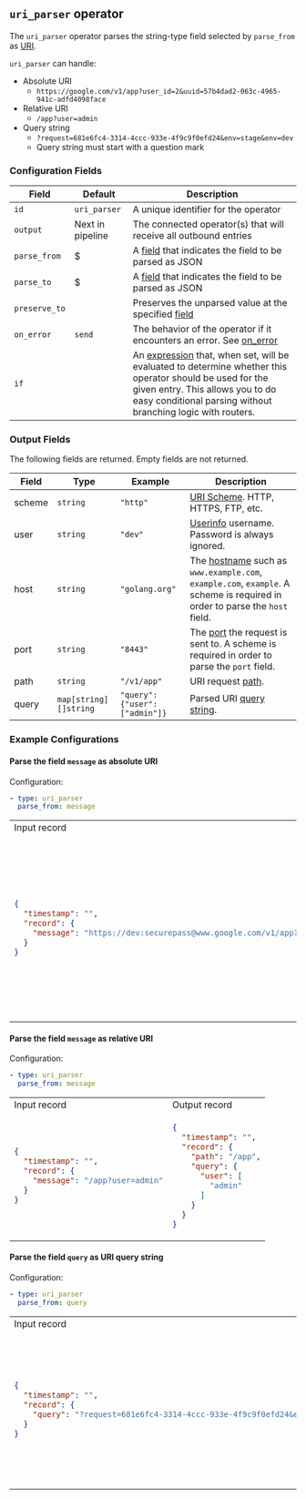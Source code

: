 ## `uri_parser` operator

The `uri_parser` operator parses the string-type field selected by `parse_from` as [URI](https://tools.ietf.org/html/rfc3986).

`uri_parser` can handle:
- Absolute URI
  - `https://google.com/v1/app?user_id=2&uuid=57b4dad2-063c-4965-941c-adfd4098face`
- Relative URI
  - `/app?user=admin`
- Query string
  - `?request=681e6fc4-3314-4ccc-933e-4f9c9f0efd24&env=stage&env=dev`
  - Query string must start with a question mark

### Configuration Fields

| Field         | Default          | Description                                                                                                                                                                                                                              |
| ---           | ---              | ---                                                                                                                                                                                                                                      |
| `id`          | `uri_parser`    | A unique identifier for the operator                                                                                                                                                                                                     |
| `output`      | Next in pipeline | The connected operator(s) that will receive all outbound entries                                                                                                                                                                         |
| `parse_from`  | $                | A [field](/docs/types/field.md) that indicates the field to be parsed as JSON                                                                                                                                                            |
| `parse_to`    | $                | A [field](/docs/types/field.md) that indicates the field to be parsed as JSON                                                                                                                                                            |
| `preserve_to` |                  | Preserves the unparsed value at the specified [field](/docs/types/field.md)                                                                                                                                                              |
| `on_error`    | `send`           | The behavior of the operator if it encounters an error. See [on_error](/docs/types/on_error.md)                                                                                                                                          |
| `if`          |                  | An [expression](/docs/types/expression.md) that, when set, will be evaluated to determine whether this operator should be used for the given entry. This allows you to do easy conditional parsing without branching logic with routers. |


### Output Fields

The following fields are returned. Empty fields are not returned.

| Field  | Type     | Example          | Description |
| ---    | ---      | ---              | ---         |
| scheme | `string` | `"http"`           | [URI Scheme](https://www.iana.org/assignments/uri-schemes/uri-schemes.xhtml). HTTP, HTTPS, FTP, etc. |
| user   | `string`  | `"dev"`            | [Userinfo](https://tools.ietf.org/html/rfc3986#section-3.2) username. Password is always ignored. |
| host   | `string`  | `"golang.org"`     | The [hostname](https://tools.ietf.org/html/rfc3986#section-3.2.2) such as `www.example.com`, `example.com`, `example`. A scheme is required in order to parse the `host` field. |
| port   | `string`  | `"8443"`           | The [port](https://tools.ietf.org/html/rfc3986#section-3.2.3) the request is sent to. A scheme is required in order to parse the `port` field. |
| path   | `string`  | `"/v1/app"`        | URI request [path](https://tools.ietf.org/html/rfc3986#section-3.3). |
| query  | `map[string][]string` | `"query":{"user":["admin"]}` | Parsed URI [query string](https://tools.ietf.org/html/rfc3986#section-3.4). |


### Example Configurations


#### Parse the field `message` as absolute URI

Configuration:
```yaml
- type: uri_parser
  parse_from: message
```

<table>
<tr><td> Input record </td> <td> Output record </td></tr>
<tr>
<td>

```json
{
  "timestamp": "",
  "record": {
    "message": "https://dev:securepass@www.google.com/v1/app?user_id=2&uuid=57b4dad2-063c-4965-941c-adfd4098face"
  }
}
```

</td>
<td>

```json
{
  "timestamp": "",
  "record": {
    "host": "google.com",
    "path": "/v1/app",
    "query": {
      "user_id": [
        "2"
      ],
      "uuid": [
        "57b4dad2-063c-4965-941c-adfd4098face"
      ]
    },
    "scheme": "https",
    "user": "dev"
  }
}
```

</td>
</tr>
</table>

#### Parse the field `message` as relative URI

Configuration:
```yaml
- type: uri_parser
  parse_from: message
```

<table>
<tr><td> Input record </td> <td> Output record </td></tr>
<tr>
<td>

```json
{
  "timestamp": "",
  "record": {
    "message": "/app?user=admin"
  }
}
```

</td>
<td>

```json
{
  "timestamp": "",
  "record": {
    "path": "/app",
    "query": {
      "user": [
        "admin"
      ]
    }
  }
}
```

</td>
</tr>
</table>

#### Parse the field `query` as URI query string

Configuration:
```yaml
- type: uri_parser
  parse_from: query
```

<table>
<tr><td> Input record </td> <td> Output record </td></tr>
<tr>
<td>

```json
{
  "timestamp": "",
  "record": {
    "query": "?request=681e6fc4-3314-4ccc-933e-4f9c9f0efd24&env=stage&env=dev"
  }
}
```

</td>
<td>

```json
{
  "timestamp": "",
  "record": {
    "query": {
      "env": [
        "stage",
        "dev"
      ],
      "request": [
        "681e6fc4-3314-4ccc-933e-4f9c9f0efd24"
      ]
    }
  }
}
```

</td>
</tr>
</table>

